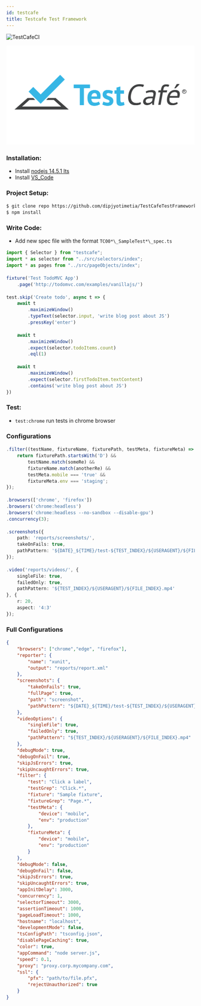 ```yaml
---
id: testcafe
title: Testcafe Test Framework
---
```


![TestCafeCI](https://github.com/TestautoDev/TestCafeTestFramework/workflows/TestCafeCI/badge.svg)  

![img](https://raw.githubusercontent.com/DevExpress/testcafe-gh-page-assets/master/src/images/testcafe-ogp-icon.png)

### Installation:

- Install [nodejs 14.5.1 lts](https://nodejs.org/en/download/)
- Install [VS_Code](https://code.visualstudio.com/download)

### Project Setup:
```bash
$ git clone repo https://github.com/dipjyotimetia/TestCafeTestFramework.git
$ npm install
```
### Write Code:

- Add new spec file with the format `TC00*\_SampleTest*\_spec.ts`

```typescript
import { Selector } from "testcafe";
import * as selector from "../src/selectors/index";
import * as pages from "../src/pageObjects/index";

fixture('Test TodoMVC App')
    .page('http://todomvc.com/examples/vanillajs/')

test.skip('Create todo', async t => {
    await t
        .maximizeWindow()
        .typeText(selector.input, 'write blog post about JS')
        .pressKey('enter')

    await t
        .maximizeWindow()
        .expect(selector.todoItems.count)
        .eql(1)

    await t
        .maximizeWindow()
        .expect(selector.firstTodoItem.textContent)
        .contains('write blog post about JS')
})
```

### Test:

- `test:chrome` run tests in chrome browser

### Configurations

```typescript title="runner.config.ts"
.filter((testName, fixtureName, fixturePath, testMeta, fixtureMeta) => {
    return fixturePath.startsWith('D') &&
        testName.match(someRe) &&
        fixtureName.match(anotherRe) &&
        testMeta.mobile === 'true' &&
        fixtureMeta.env === 'staging';
});

.browsers(['chrome', 'firefox'])
.browsers('chrome:headless')
.browsers('chrome:headless --no-sandbox --disable-gpu')
.concurrency(3);

.screenshots({
    path: 'reports/screenshots/',
    takeOnFails: true,
    pathPattern: '${DATE}_${TIME}/test-${TEST_INDEX}/${USERAGENT}/${FILE_INDEX}.png'
});

.video('reports/videos/', {
    singleFile: true,
    failedOnly: true,
    pathPattern: '${TEST_INDEX}/${USERAGENT}/${FILE_INDEX}.mp4'
}, {
    r: 20,
    aspect: '4:3'
});

```
### Full Configurations

```json title=".testcaferc.json"
{
    "browsers": ["chrome","edge", "firefox"],
    "reporter": {
        "name": "xunit",
        "output": "reports/report.xml"
    },
    "screenshots": {
        "takeOnFails": true,
        "fullPage": true,
        "path": "screenshot",
        "pathPattern": "${DATE}_${TIME}/test-${TEST_INDEX}/${USERAGENT}/${FILE_INDEX}.png"
    },
    "videoOptions": {
        "singleFile": true,
        "failedOnly": true,
        "pathPattern": "${TEST_INDEX}/${USERAGENT}/${FILE_INDEX}.mp4"
    },
    "debugMode": true,
    "debugOnFail": true,
    "skipJsErrors": true,
    "skipUncaughtErrors": true,
    "filter": {
        "test": "Click a label",
        "testGrep": "Click.*",
        "fixture": "Sample fixture",
        "fixtureGrep": "Page.*",
        "testMeta": {
            "device": "mobile",
            "env": "production"
        },
        "fixtureMeta": {
            "device": "mobile",
            "env": "production"
        }
    },
    "debugMode": false,
    "debugOnFail": false,
    "skipJsErrors": true,
    "skipUncaughtErrors": true,
    "appInitDelay": 3000,
    "concurrency": 1,
    "selectorTimeout": 3000,
    "assertionTimeout": 1000,
    "pageLoadTimeout": 1000,
    "hostname": "localhost",
    "developmentMode": false,
    "tsConfigPath": "tsconfig.json",
    "disablePageCaching": true,
    "color": true,
    "appCommand": "node server.js",
    "speed": 0.1,
    "proxy": "proxy.corp.mycompany.com",
    "ssl": {
        "pfx": "path/to/file.pfx",
        "rejectUnauthorized": true
    }
}
```